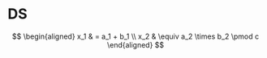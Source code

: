 # DS

$$
\begin{aligned}
    x_1 & = a_1 + b_1 \\
    x_2 & \equiv a_2 \times b_2 \pmod c
    \end{aligned}
$$